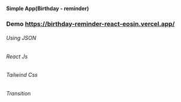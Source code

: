 #### Simple App(Birthday - reminder)
### Demo https://birthday-reminder-react-eosin.vercel.app/
###### Using JSON
###### React Js
######  Tailwind Css
###### Transition
